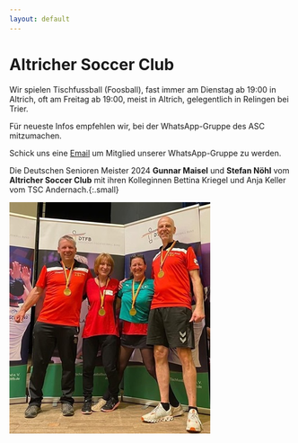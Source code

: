 ```yaml
---
layout: default
---
```


# Altricher Soccer Club

Wir spielen Tischfussball (Foosball), fast immer am Dienstag ab 19:00 in Altrich, oft am Freitag ab 19:00, meist in Altrich, gelegentlich in Relingen bei Trier.

Für neueste Infos empfehlen wir, bei der WhatsApp-Gruppe des ASC mitzumachen.

Schick uns eine <a href="mailto:info@altricher-soccerclub.de?subject=WhatsApp-Gruppe">Email</a> um Mitglied unserer WhatsApp-Gruppe zu werden.

Die Deutschen Senioren Meister 2024 **Gunnar Maisel** und **Stefan Nöhl** vom **Altricher Soccer Club** mit ihren Kolleginnen Bettina Kriegel und Anja Keller vom TSC Andernach.{:.small}

![Deutsche Meister Senioren Doppel 2024](/assets/DeutscheMeisterSeniorenDoppel2024.jpg "Deutsche Meister Senioren Doppel 2024")


